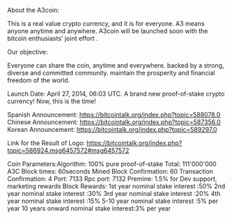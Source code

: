 About the A3coin:

This is a real value crypto currency, and it is for everyone.
A3 means anyone anytime and anywhere. A3coin will be launched soon with the bitcoin enthusiasts' joint effort .

Our objective:

Everyone can share the coin, anytime and everywhere.
backed by a strong, diverse and committed community.
maintain the prosperity and financial freedom of the world.

Launch Date: April 27, 2014, 06:03 UTC.
A brand new proof-of-stake crypto currency!
Now, this is the time!

Spanish Announcement: https://bitcointalk.org/index.php?topic=588078.0
Chinese Announcement: https://bitcointalk.org/index.php?topic=587356.0
Korean Announcement: https://bitcointalk.org/index.php?topic=589297.0

Link for the Result of Logo: https://bitcointalk.org/index.php?topic=586924.msg6457572#msg6457572

Coin Parameters:Algorithm: 100% pure proof-of-stake
Total: 111'000'000 A3C
Block times: 60seconds
Mined Block Confirmation: 60
Transaction Confirmation: 4
Port: 7133
Rpc port: 7132
Premine: 1.5% for Dev support, marketing rewards
Block Rewards: 
     1st year nominal stake interest :50%
     2nd year nominal stake interest :30%
     3rd year nominal stake interest :20%
     4th year nominal stake interest :15%
     5-10 year nominal stake interest :5% per year
     10 years onward nominal stake interest:3% per year
     

     
     
